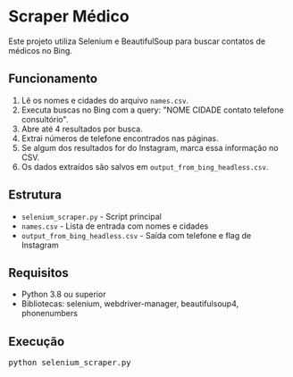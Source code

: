 <!DOCTYPE html>
<html lang="pt-BR">
<head>
  <meta charset="UTF-8">
  <title>Scraper Médico</title>
</head>
<body>
  <h1>Scraper Médico</h1>
  <p>Este projeto utiliza Selenium e BeautifulSoup para buscar contatos de médicos no Bing.</p>

  <h2>Funcionamento</h2>
  <ol>
    <li>Lê os nomes e cidades do arquivo <code>names.csv</code>.</li>
    <li>Executa buscas no Bing com a query: "NOME CIDADE contato telefone consultório".</li>
    <li>Abre até 4 resultados por busca.</li>
    <li>Extrai números de telefone encontrados nas páginas.</li>
    <li>Se algum dos resultados for do Instagram, marca essa informação no CSV.</li>
    <li>Os dados extraídos são salvos em <code>output_from_bing_headless.csv</code>.</li>
  </ol>

  <h2>Estrutura</h2>
  <ul>
    <li><code>selenium_scraper.py</code> - Script principal</li>
    <li><code>names.csv</code> - Lista de entrada com nomes e cidades</li>
    <li><code>output_from_bing_headless.csv</code> - Saída com telefone e flag de Instagram</li>
  </ul>

  <h2>Requisitos</h2>
  <ul>
    <li>Python 3.8 ou superior</li>
    <li>Bibliotecas: selenium, webdriver-manager, beautifulsoup4, phonenumbers</li>
  </ul>

  <h2>Execução</h2>
  <pre>
python selenium_scraper.py
  </pre>
</body>
</html>
